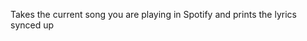 <p align="left">Takes the current song you are playing in Spotify and prints the lyrics synced up</p>
